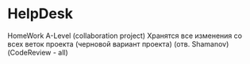 # HelpDesk
HomeWork A-Level (collaboration project)
Хранятся все изменения со всех веток проекта (черновой вариант проекта)
(отв. Shamanov)
(CodeReview - all)
